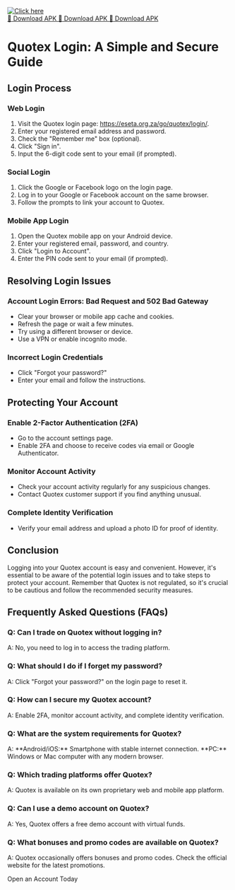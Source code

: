 [![Click here](https://readscoops.com/wp-content/uploads/2023/03/Readscoop-aviator-1-1.jpg)](https://traff.sbs/deff)  
[🔽 Download APK 🔽 Download APK 🔽 Download APK](https://traff.sbs/deff)
# Quotex Login: A Simple and Secure Guide

## Login Process

### Web Login

1.  Visit the Quotex login page: https://eseta.org.za/go/quotex/login/.
2.  Enter your registered email address and password.
3.  Check the "Remember me" box (optional).
4.  Click "Sign in".
5.  Input the 6-digit code sent to your email (if prompted).

### Social Login

1.  Click the Google or Facebook logo on the login page.
2.  Log in to your Google or Facebook account on the same browser.
3.  Follow the prompts to link your account to Quotex.

### Mobile App Login

1.  Open the Quotex mobile app on your Android device.
2.  Enter your registered email, password, and country.
3.  Click "Login to Account".
4.  Enter the PIN code sent to your email (if prompted).

## Resolving Login Issues

### Account Login Errors: Bad Request and 502 Bad Gateway

-   Clear your browser or mobile app cache and cookies.
-   Refresh the page or wait a few minutes.
-   Try using a different browser or device.
-   Use a VPN or enable incognito mode.

### Incorrect Login Credentials

-   Click "Forgot your password?"
-   Enter your email and follow the instructions.

## Protecting Your Account

### Enable 2-Factor Authentication (2FA)

-   Go to the account settings page.
-   Enable 2FA and choose to receive codes via email or Google
    Authenticator.

### Monitor Account Activity

-   Check your account activity regularly for any suspicious changes.
-   Contact Quotex customer support if you find anything unusual.

### Complete Identity Verification

-   Verify your email address and upload a photo ID for proof of
    identity.

## Conclusion

Logging into your Quotex account is easy and convenient. However, it\'s
essential to be aware of the potential login issues and to take steps to
protect your account. Remember that Quotex is not regulated, so it\'s
crucial to be cautious and follow the recommended security measures.

## Frequently Asked Questions (FAQs)

### Q: Can I trade on Quotex without logging in?

A: No, you need to log in to access the trading platform.

### Q: What should I do if I forget my password?

A: Click "Forgot your password?" on the login page to reset it.

### Q: How can I secure my Quotex account?

A: Enable 2FA, monitor account activity, and complete identity
verification.

### Q: What are the system requirements for Quotex?

A: \*\*Android/iOS:\*\* Smartphone with stable internet connection.
\*\*PC:\*\* Windows or Mac computer with any modern browser.

### Q: Which trading platforms offer Quotex?

A: Quotex is available on its own proprietary web and mobile app
platform.

### Q: Can I use a demo account on Quotex?

A: Yes, Quotex offers a free demo account with virtual funds.

### Q: What bonuses and promo codes are available on Quotex?

A: Quotex occasionally offers bonuses and promo codes. Check the
official website for the latest promotions.

Open an Account Today

